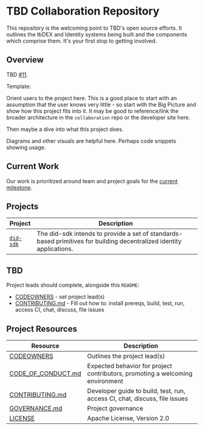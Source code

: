 # TBD Collaboration Repository

This repository is the welcoming point to TBD's open source efforts. It outlines the tbDEX and 
Identity systems being built and the components which comprise them. It's your first stop to getting 
involved.

## Overview

TBD [#11](https://github.com/TBD54566975/collaboration/issues/11).

Template:

Orient users to the project here. This is a good place to start with an assumption
that the user knows very little - so start with the Big Picture and show how this
project fits into it. It may be good to reference/link the broader architecture in the
`collaboration` repo or the developer site here.

Then maybe a dive into what this project does.

Diagrams and other visuals are helpful here. Perhaps code snippets showing usage.

## Current Work

Our work is prioritized around team and project goals for the [current milestone](./CURRENT.md).

## Projects

| Project                                                  | Description                                                                    |
| -------------------------------------------------------- | ------------------------------------------------------------------------------ |
| [`did-sdk`](https://github.com/TBD54566975/did-sdk)     | The did-sdk intends to provide a set of standards-based primitives for building decentralized identity applications.

## TBD

Project leads should complete, alongside this `README`:
* [CODEOWNERS](./CODEOWNERS) - set project lead(s)
* [CONTRIBUTING.md](./CONTRIBUTING.md) - Fill out how to: install prereqs, build, test, run, access CI, chat, discuss, file issues

## Project Resources

| Resource                                   | Description                                                                    |
| ------------------------------------------ | ------------------------------------------------------------------------------ |
| [CODEOWNERS](./CODEOWNERS)                 | Outlines the project lead(s)                                                   |
| [CODE_OF_CONDUCT.md](./CODE_OF_CONDUCT.md) | Expected behavior for project contributors, promoting a welcoming environment |
| [CONTRIBUTING.md](./CONTRIBUTING.md)       | Developer guide to build, test, run, access CI, chat, discuss, file issues     |
| [GOVERNANCE.md](./GOVERNANCE.md)           | Project governance                                                             |
| [LICENSE](./LICENSE)                       | Apache License, Version 2.0                                                    |
